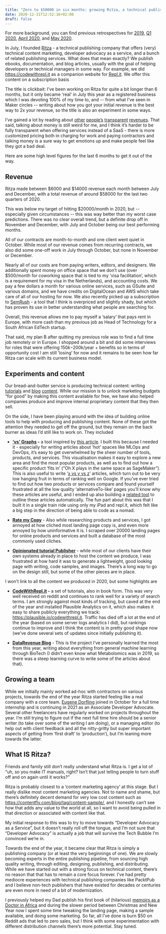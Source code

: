 ```yaml
---
title: "Zero to $50000 in six months: growing Ritza, a technical publishing company, as a productized service"
date: 2020-12-31T12:52:16+02:00
draft: false
---
```


For more background, you can find previous retrospectives for
[<u>2019</u>](https://sixhobbits.github.io/hugoblog/posts/2019-retrospective/),
[<u>Q1
2020</u>](https://sixhobbits.github.io/hugoblog/posts/2020-q1-retrospective/),
[<u>April
2020</u>](https://sixhobbits.github.io/hugoblog/posts/2020-04-retrospective/),
and [<u>May
2020</u>](https://sixhobbits.github.io/hugoblog/posts/2020-05-retrospective/).

In July, I founded [Ritza](https://ritza.co) - a technical publishing company that offers
(very) technical content marketing, developer advocacy as a service, and
a bunch of related publishing services. What does that mean exactly? We
publish ebooks, documentation, and blog articles, usually with the goal
of helping developers or technical managers in some way. For example, we
did [<u>https://codewithrepl.it</u>](https://codewithrepl.it) as a
companion website for [<u>Repl.it</u>](https://repl.it/). We offer this
content on a subscription basis

The title is clickbait: I’ve been working on Ritza for quite a bit
longer than 6 months, but it only became ‘real’ in July this year as a
registered business which I was devoting 100% of my time to, and -- from
what I’ve seen in Maker circles -- writing about how you got your
initial revenue is the best way to 2x your revenue, so the title is also
an experiment in some ways.

I’ve gained a lot by reading about
[<u>other</u>](https://www.coryzue.com/open/)
[<u>people’s</u>](https://twitter.com/SahinKevin/status/1334142235051520000)
[<u>transparent</u>](https://themakingof.carrd.co)
[<u>revenues</u>](https://nomadlist.com/open). That said, talking about
money is still weird for me, and I think it’s harder to be fully
transparent when offering services instead of a SaaS - there is more
customized pricing both in charging for work and paying contractors and
talking money is a sure way to get emotions up and make people feel like
they got a bad deal.

Here are some high level figures for the last 6 months to get it out of
the way.

Revenue
-------

Ritza made between $6000 and $14000 revenue each month between July and
December, with a total revenue of around $58000 for the last two
quarters of 2020.

This was below my target of hitting $20000/month in 2020, but --
especially given circumstances -- this was way better than my worst case
predictions. There was no clear overall trend, but a definite drop off
in November and December, with July and October being our best
performing months.

All of our contracts are month-to-month and one client went quiet in
October. While most of our revenue comes from recurring contracts, we
also did some one-off work in July through October, but none in November
or December.

Nearly all of our costs are from paying writers, editors, and designers.
We additionally spent money on office space that we don’t use (over
$500/month for coworking space that is tied to my ‘visa facilitation’,
which is a requirement for my visa in the Netherlands), and accounting
costs. We pay a few dollars a month for various online services, such as
GSuite and various domains, and we have credits on DigitalOcean and AWS
which take care of all of our hosting for now. We also recently picked
up a subscription to [<u>SemRush</u>](https://www.semrush.com/) - a tool
that I think is overpriced and slightly shady, but which has proven its use
in better understanding what people are searching for.

Overall, this revenue allows me to pay myself a ‘salary’ that pays rent
in Europe, with more cash than my previous job as Head of Technology for
a South African EdTech startup.

That said, my plan B after quitting my previous role was to find a full
time job remotely or in Europe. I shopped around a bit and did some
interviews for roles that were offering $150k-$200k/year + benefits so
in terms of opportunity cost I am still ‘losing’ for now and it remains
to be seen how far Ritza can scale with its current business model.

Experiments and content
-----------------------

Our bread-and-butter service is producing technical content: writing
[<u>tutorials</u>](https://codewithrepl.it) and
[<u>blog</u>](https://datarevenue.com/en-blog)
[<u>content</u>](https://virtasant.com/blog/data-lake-vs-data-warehouse/).
While our mission is to unlock marketing budgets “for good” by making
this content available for free, we have also helped companies produce
and improve internal proprietary content that they then sell.

On the side, I have been playing around with the idea of building online
tools to help with producing and publishing content. None of these got
the attention they needed to get off the ground, but they remain on the
back burner as ideas I’d still like to work on. They included

* **[<u>‘vs’ Graphs</u>](https://vsgraphs.ritza.co/) -** a tool
     inspired by [<u>this
     article</u>](https://medium.com/applied-data-science/the-google-vs-trick-618c8fd5359f).
     I built this because I needed it - especially for writing articles
     about ‘hot’ spaces like MLOps and DevOps, it’s easy to get
     overwhelmed by the sheer number of tools, products, and services.
     This visualisation makes it easy to explore a new area and find
     the most popular products, as well as to find out how a specific
     product ‘fits in’ (“Oh X plays in the same space as SageMaker”).
     This is also useful to write ‘[<u>x vs y vs
     z</u>](https://datarevenue.com/en-blog/data-dashboarding-streamlit-vs-dash-vs-shiny-vs-voila)’
     articles, which turn out to be very low hanging fruit in terms of
     ranking well on Google. If you’ve ever tried to find out how two
     products or services compare and found yourself frustrated at all
     the low quality ‘alternativeTo-like’ pages you’ll know why these
     articles are useful, and I ended up also building a [<u>related
     tool</u>](http://versus.ritza.co) to outline these articles
     automatically. The fun part about this was that I built it in a
     single train ride using only my iPad and repl.it, which felt like
     a big step in the direction of being able to code as a nomad.

* **[<u>Rate my Copy</u>](https://ratemycopy.ritza.co/)** - Also while
     researching products and services, I got annoyed at how cliched
     most landing page copy is, and even more annoyed by how
     uninformative it is. I scraped over 20000 landing pages for online
     products and services and built a database of the most commonly
     used cliches.

* **[<u>Opinionated tutorial
     Publisher</u>](https://ritza.co/experiments/opinionated-tutorial-publisher.html)** -
     while most of our clients have their own systems already in place
     to host the content we produce, I was frustrated at how hard it
     was to generate a lightweight, good looking page with writing,
     code samples, and images. There’s a long way to go on the design
     still, but some of the other pieces are in place.

I won’t link to all the content we produced in 2020, but some highlights
are

* **[<u>CodeWithRepl.it</u>](https://www.codewithrepl.it/) -** a set
     of tutorials, also in book form. This was very well received on
     reddit and continues to rank well for a variety of search terms. I
     am strongly against most kinds of tracking, but caved at the end
     of the year and installed Plausible Analytics on it, which also
     makes it easy to share publicly everything we track:
     [<u>https://plausible.io/codewithrepl.it</u>](https://plausible.io/codewithrepl.it).
     Traffic has died off a lot at the end of the year (based on some
     server logs analytics I did), but rankings continue to improve and
     I think the content is in pretty good shape now (we’ve done
     several sets of updates since initially publishing it).

* **[<u>DataRevenue Blog</u>](https://datarevenue.com/en-blog)** -
     This is the project I’ve personally learned the most from this
     year, writing about everything from general machine learning
     through BioTech (I didn’t even know what Metabolomics was in 2019,
     so there was a steep learning curve to write some of the articles
     about that).

Growing a team
--------------

While we initially mainly worked ad-hoc with contractors on various
projects, towards the end of the year Ritza started feeling like a real
company with a core team. [<u>Eugene
Dorfling</u>](https://dev.to/eugenedorfling/technical-writing-internship-it-can-only-get-better-from-here-10ma)
joined in October for a full time internship and is continuing in 2021
as an Associate Developer Advocate. Several other freelancers have
regularly worked on projects throughout the year. I’m still trying to
figure out if the next full time hire should be a senior writer (to take
over some of the writing I am doing), or a managing editor (to help out
with client feedback and all the nitty-gritty but super important
aspects of getting from ‘first draft’ to ‘production’), but I’m leaning
more towards the latter.

What IS Ritza?
--------------

Friends and family still don’t really understand what Ritza is. I get a
lot of “uh, so you make IT manuals, right? Isn’t that just telling
people to turn stuff off and on again until it works?”

Ritza is probably closest to a ‘content marketing agency’ at this stage.
But I really dislike most content marketing agencies. Not to name and
shame, but there’s definitely decent demand for very low cost content
such as
[<u>https://contentfly.com/blog/tag/content-sample/</u>](https://contentfly.com/blog/tag/content-sample/),
and I honestly can’t see how that adds any value to the world at all, so
I want to avoid being pulled in that direction or associated with
content like that.

My initial response to this was to try to move towards “Developer
Advocacy as a Service”, but it doesn’t really roll off the tongue, and
I’m not sure that “Developer Advocacy” is actually a job that will
survive the Tech Bubble I’m convinced we’re in.

Towards the end of the year, it became clear that Ritza is simply a
publishing company (or at least the very beginnings of one). We are
slowly becoming experts in the entire publishing pipeline, from sourcing
high quality writing, through editing, designing, publishing, and
distributing. While we have started out with a strong focus on technical
content, there’s no reason that that has to remain a core focus forever.
I’ve had pretty mediocre experiences with technical publishing companies
like PacktPub and I believe non-tech publishers that have existed for
decades or centuries are even more in need of a bit of modernization.

I previously helped my Dad publish his first book of (hilarious)
[<u>memoirs as a Doctor in Africa</u>](http://leanpub.com/doctor) and
during the slower period between Christmas and New Year now I spent some
time tweaking the landing page, making a sample available, and doing
some marketing. So far, all I’ve done is burn $50 on Reddit ads that led
to zero sales, but I think with some experimentation with different
distribution channels there’s more potential. Stay tuned.


